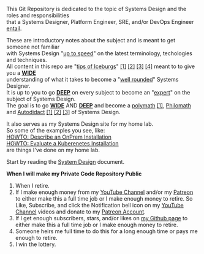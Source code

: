This Git Repository is dedicated to the topic of Systems Design
and the roles and responsibilities<br> 
that a Systems Designer, Platform Engineer, SRE, and/or DevOps Engineer [entail](https://dictionary.cambridge.org/us/dictionary/english/entail).

These are introductory notes about the subject and is meant to get someone not familiar<br> 
with Systems Design "[up to speed](https://dictionary.cambridge.org/us/dictionary/english/up-to-speed)" on the latest terminology, techologies and techniques.<br>
All content in this repo are "[tips of Iceburgs](https://dictionary.cambridge.org/us/dictionary/english/tip-of-the-iceberg?q=the+tip+of+the+iceberg)" [[1]](https://toddtechstuff.files.wordpress.com/2015/02/01-iceberg.jpg) [[2]](https://toddtechstuff.files.wordpress.com/2015/02/03-iceberg.jpg) [[3]](https://toddtechstuff.files.wordpress.com/2015/02/05-iceberg.jpg) [[4]](https://toddtechstuff.files.wordpress.com/2015/02/04-iceberg.jpg) meant to to give you a [**WIDE**](https://github.com/Paul-J-Company/Systems-Design/blob/main/Systems-Design-Theory-and-Concepts.md#concept-of-wide-and-deep-learning)<br>
understanding of what it takes to become a "[well rounded](https://dictionary.cambridge.org/us/dictionary/english/well-rounded)" Systems Designer.<br>
It is up to you to go [**DEEP**](https://github.com/Paul-J-Company/Systems-Design/blob/main/Systems-Design-Theory-and-Concepts.md#concept-of-wide-and-deep-learning) on every subject to become an "[expert](https://dictionary.cambridge.org/us/dictionary/english/expert)" on the subject of Systems Design.<br>
The goal is to go [**WIDE**](https://github.com/Paul-J-Company/Systems-Design/blob/main/Systems-Design-Theory-and-Concepts.md#concept-of-wide-and-deep-learning) AND [**DEEP**](https://github.com/Paul-J-Company/Systems-Design/blob/main/Systems-Design-Theory-and-Concepts.md#concept-of-wide-and-deep-learning) and become a [polymath](https://dictionary.cambridge.org/us/dictionary/english/polymath) [[1]](https://en.wikipedia.org/wiki/Polymath), [Philomath](https://en.wikipedia.org/wiki/Philomath) and [Autodidact](https://dictionary.cambridge.org/us/dictionary/english/autodidact) [[1]](https://en.wikipedia.org/wiki/Autodidacticism) [[2]](https://en.wikipedia.org/wiki/List_of_autodidacts) [[3]](https://en.wikiquote.org/wiki/Autodidacticism) of Systems Design.<br>


It also serves as my Systems Design site for my home lab.<br>
So some of the examples you see, like:<br>
[HOWTO: Describe an OnPrem Installation]()<br>
[HOWTO: Evaluate a Kuberenetes Installation]()<br>
are things I've done on my home lab.

Start by reading the [System Design](https://github.com/Paul-J-Company/Systems-Design/blob/main/Systems-Design.md) document.<br>


**When I will make my Private Code Repository Public**
1) When I retire.<br>
2) If I make enough money from my [YouTube Channel](https://www.youtube.com/@PaulJCompany) and/or my [Patreon](https://www.patreon.com/SystemsDesign) to either make this a full time job or I make enough money to retire. So Like, Subscribe, and click the Notification bell icon on my [YouTube Channel](https://www.youtube.com/@PaulJCompany) videos and donate to my [Patreon Account]().<br>
3) If I get enough subscribers, stars, and/or likes on [my Github page](https://github.com/Paul-J-Company/Systems-Design/edit/main/README.md) to either make this a full time job or I make enough money to retire.<br>
4) Someone heirs me full time to do this for a long enough time or pays me enough to retire.
5) I win the lottery.
